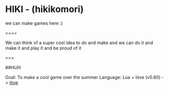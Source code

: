 HIKI - (hikikomori)
====

we can make games here :)

====

We can think of a super cool idea to do and make and we can do it and make it and play it and be proud of it

===

##HUH

Goal: To make a cool game over the summer
Language: Lua + löve (v0.80) -> [löve](http://love2d.org)

